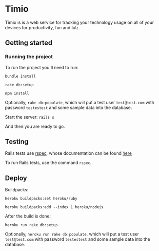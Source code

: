 # Timio

Timio is is a web service for tracking your technology usage on all of your devices for productivity, fun and lulz.

## Getting started

### Running the project

To run the project you'll need to run:

`bundle install`

`rake db:setup`

`npm install`

Optionally, `rake db:populate`, which will put a test user `test@test.com` with password `testestest` and some sample data into the database.

Start the server: `rails s`

And then you are ready to go.

## Testing

Rails tests use [rspec](http://rspec.info/), whose documentation can be found [here](http://rspec.info/documentation/3.4/rspec-rails/)

To run Rails tests, use the command `rspec`.

## Deploy

Buildpacks:

`heroku buildpacks:set heroku/ruby`

`heroku buildpacks:add --index 1 heroku/nodejs`

After the build is done:
 
`heroku run rake db:setup`
 
Optionally, `heroku run rake db:populate`, which will put a test user `test@test.com` with password `testestest` and some sample data into the database.
